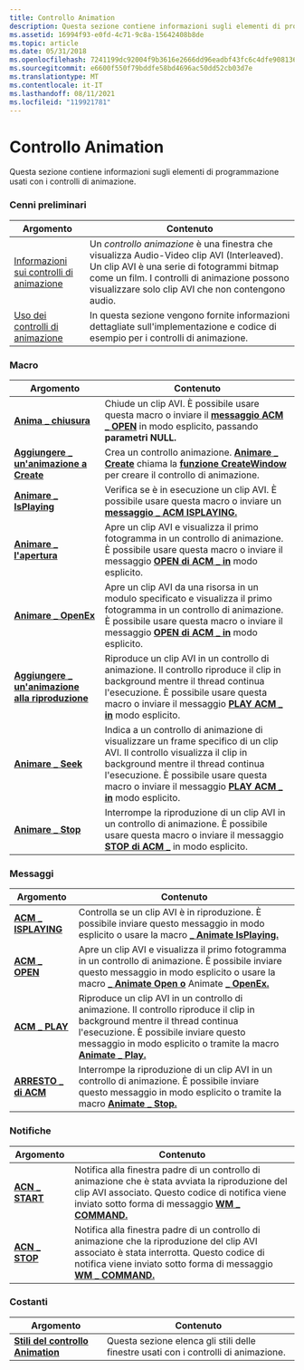 ```yaml
---
title: Controllo Animation
description: Questa sezione contiene informazioni sugli elementi di programmazione usati con i controlli di animazione.
ms.assetid: 16994f93-e0fd-4c71-9c8a-15642408b8de
ms.topic: article
ms.date: 05/31/2018
ms.openlocfilehash: 7241199dc92004f9b3616e2666dd96eadbf43fc6c4dfe9081369e13cca26e082
ms.sourcegitcommit: e6600f550f79bddfe58bd4696ac50dd52cb03d7e
ms.translationtype: MT
ms.contentlocale: it-IT
ms.lasthandoff: 08/11/2021
ms.locfileid: "119921781"
---
```

# <a name="animation-control"></a>Controllo Animation

Questa sezione contiene informazioni sugli elementi di programmazione usati con i controlli di animazione.

### <a name="overviews"></a>Cenni preliminari



| Argomento                                                      | Contenuto                                                                                                                                                                                                                           |
|------------------------------------------------------------|------------------------------------------------------------------------------------------------------------------------------------------------------------------------------------------------------------------------------------|
| [Informazioni sui controlli di animazione](animation-control-overview.md) | Un *controllo animazione* è una finestra che visualizza Audio-Video clip AVI (Interleaved). Un clip AVI è una serie di fotogrammi bitmap come un film. I controlli di animazione possono visualizzare solo clip AVI che non contengono audio.<br/> |
| [Uso dei controlli di animazione](using-animation-control.md)    | In questa sezione vengono fornite informazioni dettagliate sull'implementazione e codice di esempio per i controlli di animazione.<br/>                                                                                                                                      |



 

### <a name="macros"></a>Macro



| Argomento                                           | Contenuto                                                                                                                                                                                                                                                          |
|-------------------------------------------------|-------------------------------------------------------------------------------------------------------------------------------------------------------------------------------------------------------------------------------------------------------------------|
| [**Anima \_ chiusura**](/windows/desktop/api/Commctrl/nf-commctrl-animate_close)         | Chiude un clip AVI. È possibile usare questa macro o inviare il [**messaggio ACM \_ OPEN**](acm-open.md) in modo esplicito, passando **parametri NULL.** <br/>                                                                                                              |
| [**Aggiungere \_ un'animazione a Create**](/windows/desktop/api/Commctrl/nf-commctrl-animate_create)       | Crea un controllo animazione. [**Animare \_ Create**](/windows/desktop/api/Commctrl/nf-commctrl-animate_create) chiama la [**funzione CreateWindow**](/windows/desktop/api/winuser/nf-winuser-createwindowa) per creare il controllo di animazione. <br/>                                                                                   |
| [**Animare \_ IsPlaying**](/windows/desktop/api/Commctrl/nf-commctrl-animate_isplaying) | Verifica se è in esecuzione un clip AVI. È possibile usare questa macro o inviare un [**messaggio \_ ACM ISPLAYING.**](acm-isplaying.md)<br/>                                                                                                                            |
| [**Animare \_ l'apertura**](/windows/desktop/api/Commctrl/nf-commctrl-animate_open)           | Apre un clip AVI e visualizza il primo fotogramma in un controllo di animazione. È possibile usare questa macro o inviare il messaggio [**OPEN di ACM \_ in**](acm-open.md) modo esplicito. <br/>                                                                                          |
| [**Animare \_ OpenEx**](/windows/desktop/api/Commctrl/nf-commctrl-animate_openex)       | Apre un clip AVI da una risorsa in un modulo specificato e visualizza il primo fotogramma in un controllo di animazione. È possibile usare questa macro o inviare il messaggio [**OPEN di ACM \_ in**](acm-open.md) modo esplicito. <br/>                                                    |
| [**Aggiungere \_ un'animazione alla riproduzione**](/windows/desktop/api/Commctrl/nf-commctrl-animate_play)           | Riproduce un clip AVI in un controllo di animazione. Il controllo riproduce il clip in background mentre il thread continua l'esecuzione. È possibile usare questa macro o inviare il messaggio [**PLAY ACM \_ in**](acm-play.md) modo esplicito. <br/>                                    |
| [**Animare \_ Seek**](/windows/desktop/api/Commctrl/nf-commctrl-animate_seek)           | Indica a un controllo di animazione di visualizzare un frame specifico di un clip AVI. Il controllo visualizza il clip in background mentre il thread continua l'esecuzione. È possibile usare questa macro o inviare il messaggio [**PLAY ACM \_ in**](acm-play.md) modo esplicito. <br/> |
| [**Animare \_ Stop**](/windows/desktop/api/Commctrl/nf-commctrl-animate_stop)           | Interrompe la riproduzione di un clip AVI in un controllo di animazione. È possibile usare questa macro o inviare il messaggio [**STOP di ACM \_**](acm-stop.md) in modo esplicito. <br/>                                                                                                               |



 

### <a name="messages"></a>Messaggi



| Argomento                                   | Contenuto                                                                                                                                                                                                                                   |
|-----------------------------------------|--------------------------------------------------------------------------------------------------------------------------------------------------------------------------------------------------------------------------------------------|
| [**ACM \_ ISPLAYING**](acm-isplaying.md) | Controlla se un clip AVI è in riproduzione. È possibile inviare questo messaggio in modo esplicito o usare la macro [**\_ Animate IsPlaying.**](/windows/desktop/api/Commctrl/nf-commctrl-animate_isplaying)<br/>                                                                                   |
| [**ACM \_ OPEN**](acm-open.md)           | Apre un clip AVI e visualizza il primo fotogramma in un controllo di animazione. È possibile inviare questo messaggio in modo esplicito o usare la macro [**\_ Animate Open o**](/windows/desktop/api/Commctrl/nf-commctrl-animate_open) Animate [**\_ OpenEx.**](/windows/desktop/api/Commctrl/nf-commctrl-animate_openex) <br/>              |
| [**ACM \_ PLAY**](acm-play.md)           | Riproduce un clip AVI in un controllo di animazione. Il controllo riproduce il clip in background mentre il thread continua l'esecuzione. È possibile inviare questo messaggio in modo esplicito o tramite la macro [**Animate \_ Play.**](/windows/desktop/api/Commctrl/nf-commctrl-animate_play)<br/> |
| [**ARRESTO \_ di ACM**](acm-stop.md)           | Interrompe la riproduzione di un clip AVI in un controllo di animazione. È possibile inviare questo messaggio in modo esplicito o tramite la macro [**Animate \_ Stop.**](/windows/desktop/api/Commctrl/nf-commctrl-animate_stop)<br/>                                                                            |



 

### <a name="notifications"></a>Notifiche



| Argomento                           | Contenuto                                                                                                                                                                                                       |
|---------------------------------|----------------------------------------------------------------------------------------------------------------------------------------------------------------------------------------------------------------|
| [**ACN \_ START**](acn-start.md) | Notifica alla finestra padre di un controllo di animazione che è stata avviata la riproduzione del clip AVI associato. Questo codice di notifica viene inviato sotto forma di messaggio [**WM \_ COMMAND.**](/windows/desktop/menurc/wm-command) <br/>      |
| [**ACN \_ STOP**](acn-stop.md)   | Notifica alla finestra padre di un controllo di animazione che la riproduzione del clip AVI associato è stata interrotta. Questo codice di notifica viene inviato sotto forma di messaggio [**WM \_ COMMAND.**](/windows/desktop/menurc/wm-command) <br/> |



 

### <a name="constants"></a>Costanti



| Argomento                                                        | Contenuto                                                                      |
|--------------------------------------------------------------|-------------------------------------------------------------------------------|
| [**Stili del controllo Animation**](animation-control-styles.md) | Questa sezione elenca gli stili delle finestre usati con i controlli di animazione.<br/> |



 

 

